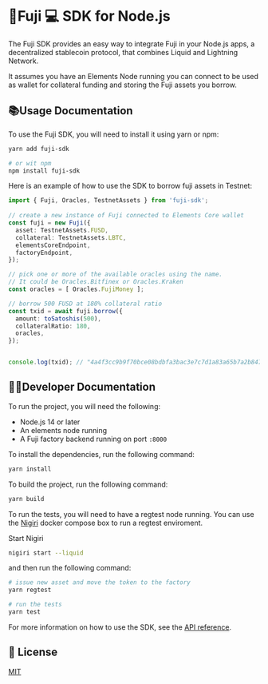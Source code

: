 # 🌋Fuji 💻 SDK for Node.js

The Fuji SDK provides an easy way to integrate Fuji in your Node.js apps, a decentralized stablecoin protocol, that combines Liquid and Lightning Network.

It assumes you have an Elements Node running you can connect to be used as wallet for collateral funding and storing the Fuji assets you borrow.


## 📚Usage Documentation

To use the Fuji SDK, you will need to install it using yarn or npm:

```sh
yarn add fuji-sdk

# or wit npm
npm install fuji-sdk
```


Here is an example of how to use the SDK to borrow fuji assets in Testnet:

```ts
import { Fuji, Oracles, TestnetAssets } from 'fuji-sdk';
      
// create a new instance of Fuji connected to Elements Core wallet
const fuji = new Fuji({
  asset: TestnetAssets.FUSD,
  collateral: TestnetAssets.LBTC,
  elementsCoreEndpoint,
  factoryEndpoint,
});

// pick one or more of the available oracles using the name.
// It could be Oracles.Bitfinex or Oracles.Kraken 
const oracles = [ Oracles.FujiMoney ];

// borrow 500 FUSD at 180% collateral ratio
const txid = await fuji.borrow({
  amount: toSatoshis(500),
  collateralRatio: 180,
  oracles,
});


console.log(txid); // "4a4f3cc9b9f70bce08bdbfa3bac3e7c7d1a83a65b7a2b847b9f5d51a22edf731"
```

## 👨‍💻Developer Documentation

To run the project, you will need the following:

* Node.js 14 or later
* An elements node running 
* A Fuji factory backend running on port `:8000`

To install the dependencies, run the following command:

```sh
yarn install
```

To build the project, run the following command:

```sh
yarn build
```

To run the tests, you will need to have a regtest node running. You can use the [Nigiri](https://getnigiri.vulpem.com/) docker compose box to run a regtest enviroment. 

Start Nigiri 

```sh
nigiri start --liquid 
```

and then run the following command:

```sh
# issue new asset and move the token to the factory
yarn regtest

# run the tests
yarn test
```


For more information on how to use the SDK, see the [API reference](#).

## 📜 License

[MIT](./LICENSE)
